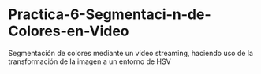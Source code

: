 # Practica-6-Segmentaci-n-de-Colores-en-Video
Segmentación de colores mediante un video streaming, haciendo uso de la transformación de la imagen a un entorno de HSV
